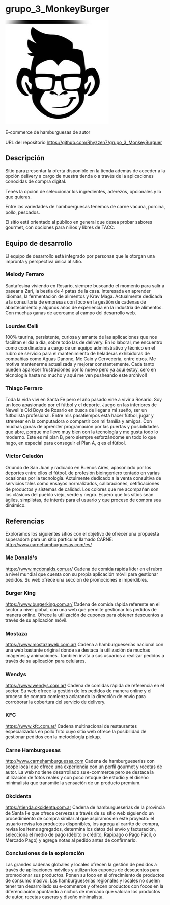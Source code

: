 # grupo_3_MonkeyBurger

![ImageText](https://github.com/Rhyzzen7/grupo_3_MonkeyBurger/blob/main/images/logoMokeyBurger.jpg)

E-commerce de hamburguesas de autor

URL del repositorio https://github.com/Rhyzzen7/grupo_3_MonkeyBurguer

## Descripción

Sitio para presentar la oferta disponible en la tienda además de acceder a la opción delivery a cargo de nuestra tienda o a través de la aplicaciones conocidas de compra digital.

Tenés la opción de seleccionar los ingredientes, aderezos, opcionales y lo que quieras.

Entre las variedades de hambuerguesas tenemos de carne vacuna, porcina, pollo, pescados.

El sitio está orientado al público en general que desea probar sabores gourmet, con opciones para niños y libres de TACC.

## Equipo de desarrollo

El equipo de desarrollo está integrado por personas que le otorgan una impronta y perspectiva única al sitio.

### Melody Ferraro

Santafesina viviendo en Rosario, siempre buscando el momento para salir a pasear a Zari, la bestia de 4 patas de la casa. Interesada en aprender idiomas, la fermentación de alimentos y Krav Maga.
Actualmente dedicada a la consultoria de empresas con foco en la gestión de cadenas de abastecimiento y algunos años de experiencia en la industria de alimentos.
Con muchas ganas de acercame al campo del desarrollo web.

### Lourdes Celli

100% taurina, persistente, curiosa y amante de las aplicaciones que nos facilitan el día a día, sobre todo las de delivery.
En lo laboral, me encuentro como coordinadora a cargo de un equipo administrativo y técnico en el rubro de servicio para el mantenimiento de heladeras exhibidoras de compañias como Aguas Danone, Mc Cain y Cerveceria, entre otros. 
Me motiva mantenerme actualizada y mejorar constantemente. Cada tanto pueden aparecer frustraciones por lo nuevo pero ya aquí estoy, cero en técnologia hasta no mucho y aquí me ven pusheando este archivo!! 

### Thiago Ferraro

Toda la vida viví en Santa Fe pero el año pasado vine a vivir a Rosario. Soy un loco apasionado por el fútbol y el deporte. Juego en las inferiores de Newell's Old Boys de Rosario en busca de llegar a mi sueño, ser un futbolista profesional. Entre mis pasatiempos está hacer fútbol, jugar y stremear en la computadora o compartir con mi familia y amigos.
Con muchas ganas de aprender programación por las puertas y posibilidades que abre, porque me llevo muy bien con la tecnología y me gusta todo lo moderno. Este es mi plan B, pero siempre esforzándome en todo lo que hago, en especial para conseguir el Plan A, q es el fútbol.

### Victor Celedón

Oriundo de San Juan y radicado en Buenos Aires, apasoniado por los deportes entre ellos el fútbol.
de profesión bioingeniero tentado en varias ocasiones por la tecnología.
Actulmente dedicado a la venta consultiva de servicios tales como ensayos normalizados, calibraciones, cetificaciones de productos y sistemas de calidad.
Los colores que me acompañan son los clásicos del pueblo viejo, verde y negro.
Espero que los sitios sean ágiles, simplistas, de interés para el usuario y que proceso de compra sea dinámico.


## Referencias

Exploramos los siguientes sitios con el objetivo de ofrecer una propuesta superadora para un sitio particular llamado CARNE: http://www.carnehamburguesas.com/es/

### Mc Donald's
https://www.mcdonalds.com.ar/
Cadena de comida rápida líder en el rubro a nivel mundial que cuenta con su propia aplicación móvil para gestionar pedidos. Su web ofrece una sección de promociones e imperdibles.

### Burger King 
https://www.burgerking.com.ar/
Cadena de comida rápida referente en el sector a nivel global, con una web que permite gestionar los pedidos de manera online. Ofrece la utilización de cupones para obtener descuentos a través de su aplicación móvil.

### Mostaza
https://www.mostazaweb.com.ar/
Cadena a hamburgueserías nacional con una web bastante original donde se destaca la utilización de muchas imágenes y animaciones. También invita a sus usuarios a realizar pedidos a través de su aplicación para celulares.

### Wendys
https://www.wendys.com.ar/
Cadena de comidas rápida de referencia en el sector. Su web ofrece la gestión de los pedidos de manera online y el proceso de compra comienza aclarando la dirección de envío para corroborar la cobertura del servicio de delivery.

### KFC 
https://www.kfc.com.ar/
Cadena multinacional de restaurantes especializados en pollo frito cuyo sitio web ofrece la posibilidad de gestionar pedidos con la metodología pickup.

### Carne Hamburguesas
http://www.carnehamburguesas.com
Cadena de hamburgueserías con scope local que ofrece una experiencia con un perfil gourmet y recetas de autor. La web no tiene desarrollado su e-commerce pero se destaca la utilización de fotos reales y con poco retoque de estudio y el diseño minimalista que transmite la sensación de un producto premium.

### Okcidenta
https://tienda.okcidenta.com.ar 
Cadena de hamburgueserías de la provincia de Santa Fe que ofrece cervezas a través de su sitio web siguiendo un procedimiento de compra similar al que aspiramos en este proyecto: el usuario revisa los productos disponibles, los agrega al carrito de compra, revisa los items agregados, determina los datos del envío y facturación, selecciona el medio de pago (débito o crédito, Rapipago o Pago Fácil, o Mercado Pago) y agrega notas al pedido antes de confirmarlo.

### Conclusiones de la exploración 
Las grandes cadenas globales y locales ofrecen la gestión de pedidos a través de aplicaciones móviles y utilizan los cupones de descuentos para promocionar sus productos. Ponen su foco en el ofrecimiento de productos de consumo masivo. Las hamburgueserías regionales y locales no suelen tener tan desarrollado su e-commerce y ofrecen productos con focos en la diferenciación apuntando a nichos de mercado que valoran los productos de autor, recetas caseras y diseño minimalista.
